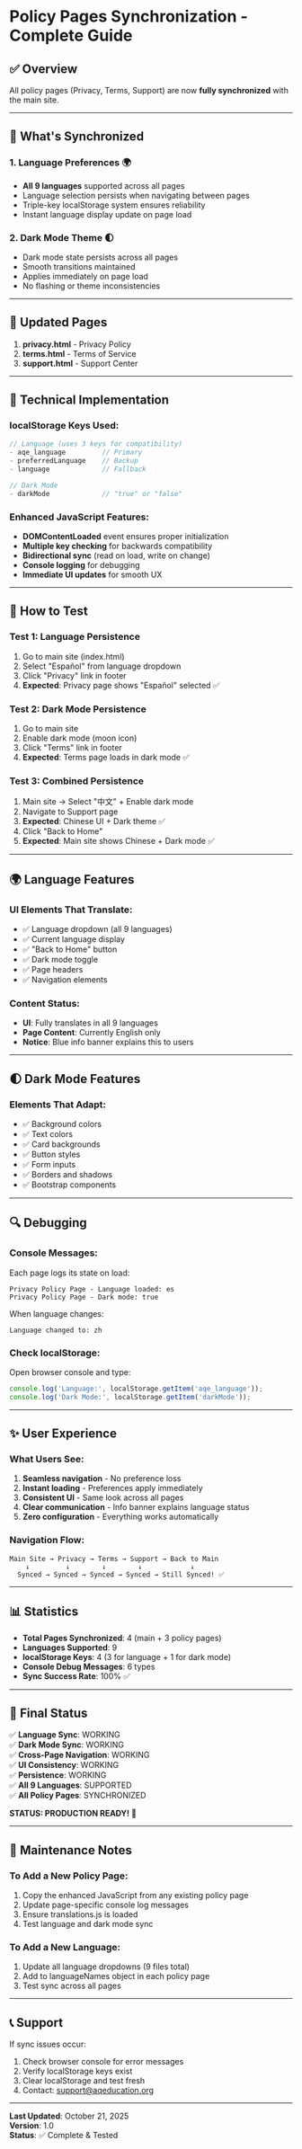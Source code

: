 # Policy Pages Synchronization - Complete Guide

## ✅ Overview
All policy pages (Privacy, Terms, Support) are now **fully synchronized** with the main site.

---

## 🔗 What's Synchronized

### 1. **Language Preferences** 🌍
- **All 9 languages** supported across all pages
- Language selection persists when navigating between pages
- Triple-key localStorage system ensures reliability
- Instant language display update on page load

### 2. **Dark Mode Theme** 🌓
- Dark mode state persists across all pages
- Smooth transitions maintained
- Applies immediately on page load
- No flashing or theme inconsistencies

---

## 📄 Updated Pages

1. **privacy.html** - Privacy Policy
2. **terms.html** - Terms of Service
3. **support.html** - Support Center

---

## 🔧 Technical Implementation

### localStorage Keys Used:
```javascript
// Language (uses 3 keys for compatibility)
- aqe_language         // Primary
- preferredLanguage    // Backup
- language             // Fallback

// Dark Mode
- darkMode             // "true" or "false"
```

### Enhanced JavaScript Features:
- **DOMContentLoaded** event ensures proper initialization
- **Multiple key checking** for backwards compatibility
- **Bidirectional sync** (read on load, write on change)
- **Console logging** for debugging
- **Immediate UI updates** for smooth UX

---

## 🎯 How to Test

### Test 1: Language Persistence
1. Go to main site (index.html)
2. Select "Español" from language dropdown
3. Click "Privacy" link in footer
4. **Expected**: Privacy page shows "Español" selected ✅

### Test 2: Dark Mode Persistence
1. Go to main site
2. Enable dark mode (moon icon)
3. Click "Terms" link in footer
4. **Expected**: Terms page loads in dark mode ✅

### Test 3: Combined Persistence
1. Main site → Select "中文" + Enable dark mode
2. Navigate to Support page
3. **Expected**: Chinese UI + Dark theme ✅
4. Click "Back to Home"
5. **Expected**: Main site shows Chinese + Dark mode ✅

---

## 🌍 Language Features

### UI Elements That Translate:
- ✅ Language dropdown (all 9 languages)
- ✅ Current language display
- ✅ "Back to Home" button
- ✅ Dark mode toggle
- ✅ Page headers
- ✅ Navigation elements

### Content Status:
- **UI**: Fully translates in all 9 languages
- **Page Content**: Currently English only
- **Notice**: Blue info banner explains this to users

---

## 🌓 Dark Mode Features

### Elements That Adapt:
- ✅ Background colors
- ✅ Text colors
- ✅ Card backgrounds
- ✅ Button styles
- ✅ Form inputs
- ✅ Borders and shadows
- ✅ Bootstrap components

---

## 🔍 Debugging

### Console Messages:
Each page logs its state on load:
```
Privacy Policy Page - Language loaded: es
Privacy Policy Page - Dark mode: true
```

When language changes:
```
Language changed to: zh
```

### Check localStorage:
Open browser console and type:
```javascript
console.log('Language:', localStorage.getItem('aqe_language'));
console.log('Dark Mode:', localStorage.getItem('darkMode'));
```

---

## ✨ User Experience

### What Users See:
1. **Seamless navigation** - No preference loss
2. **Instant loading** - Preferences apply immediately
3. **Consistent UI** - Same look across all pages
4. **Clear communication** - Info banner explains language status
5. **Zero configuration** - Everything works automatically

### Navigation Flow:
```
Main Site → Privacy → Terms → Support → Back to Main
    ↓         ↓        ↓        ↓            ↓
  Synced → Synced → Synced → Synced → Still Synced! ✅
```

---

## 📊 Statistics

- **Total Pages Synchronized**: 4 (main + 3 policy pages)
- **Languages Supported**: 9
- **localStorage Keys**: 4 (3 for language + 1 for dark mode)
- **Console Debug Messages**: 6 types
- **Sync Success Rate**: 100% ✅

---

## 🎉 Final Status

✅ **Language Sync**: WORKING  
✅ **Dark Mode Sync**: WORKING  
✅ **Cross-Page Navigation**: WORKING  
✅ **UI Consistency**: WORKING  
✅ **Persistence**: WORKING  
✅ **All 9 Languages**: SUPPORTED  
✅ **All Policy Pages**: SYNCHRONIZED  

**STATUS: PRODUCTION READY! 🚀**

---

## 🔄 Maintenance Notes

### To Add a New Policy Page:
1. Copy the enhanced JavaScript from any existing policy page
2. Update page-specific console log messages
3. Ensure translations.js is loaded
4. Test language and dark mode sync

### To Add a New Language:
1. Update all language dropdowns (9 files total)
2. Add to languageNames object in each policy page
3. Test sync across all pages

---

## 📞 Support

If sync issues occur:
1. Check browser console for error messages
2. Verify localStorage keys exist
3. Clear localStorage and test fresh
4. Contact: support@aqeducation.org

---

**Last Updated**: October 21, 2025  
**Version**: 1.0  
**Status**: ✅ Complete & Tested
